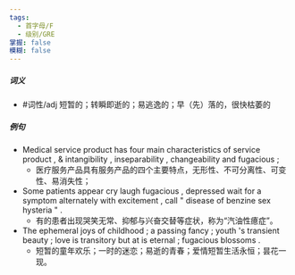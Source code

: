 ```yaml
---
tags:
  - 首字母/F
  - 级别/GRE
掌握: false
模糊: false
---
```

##### 词义
- #词性/adj  短暂的；转瞬即逝的；易逃逸的；早（先）落的，很快枯萎的
##### 例句
- Medical service product has four main characteristics of service product , & intangibility , inseparability , changeability and fugacious ;
	- 医疗服务产品具有服务产品的四个主要特点，无形性、不可分离性、可变性、易消失性；
- Some patients appear cry laugh fugacious , depressed wait for a symptom alternately with excitement , call " disease of benzine sex hysteria " .
	- 有的患者出现哭笑无常、抑郁与兴奋交替等症状，称为“汽油性癔症”。
- The ephemeral joys of childhood ; a passing fancy ; youth 's transient beauty ; love is transitory but at is eternal ; fugacious blossoms .
	- 短暂的童年欢乐；一时的迷恋；易逝的青春；爱情短暂生活永恒；昙花一现。
